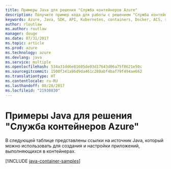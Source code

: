 ```yaml
---
title: Примеры Java для решения "Служба контейнеров Azure"
description: Получите пример кода для работы с решением "Служба контейнеров Azure" из приложений Java.
keywords: Azure, Java, SDK, API, Kubernetes, containers, Docker, ACS, registry, images
author: rloutlaw
ms.author: routlaw
manager: douge
ms.date: 07/31/2017
ms.topic: article
ms.prod: azure
ms.technology: azure
ms.devlang: java
ms.service: multiple
ms.openlocfilehash: 534a31dd6e81605de03d17643d06a75f8621e50c
ms.sourcegitcommit: 1500f341a96d9da461c288abf4baf79f494ae662
ms.translationtype: HT
ms.contentlocale: ru-RU
ms.lasthandoff: 08/28/2017
ms.locfileid: "21930830"
---
```

# <a name="java-samples-for-azure-container-service"></a>Примеры Java для решения "Служба контейнеров Azure"

В следующей таблице представлены ссылки на источник Java, который можно использовать для создания и настройки приложений, выполняющихся в контейнерах.

[!INCLUDE [java-container-samples](includes/java-container-samples.md)]